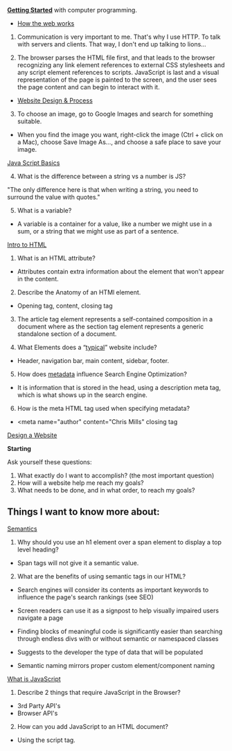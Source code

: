 **[Getting Started](https://developer.mozilla.org/en-US/docs/Learn/Getting_started_with_the_web/)** with computer programming.

* [How the web works](https://developer.mozilla.org/en-US/docs/Learn/Getting_started_with_the_web/How_the_Web_works)

1. Communication is very important to me. That's why I use HTTP. To talk with servers and clients. That way, I don't end up talking to lions...

2. The browser parses the HTML file first, and that leads to the browser recognizing any link element references to external CSS stylesheets and any script element references to scripts. JavaScript is last and a visual representation of the page is painted to the screen, and the user sees the page content and can begin to interact with it.

* [Website Design & Process](https://developer.mozilla.org/en-US/docs/Learn/Getting_started_with_the_web/What_will_your_website_look_like)

3. To choose an image, go to Google Images and search for something suitable.

* When you find the image you want, right-click the image (Ctrl + click on a Mac), choose Save Image As…, and choose a safe place to save your image.

[Java Script Basics](https://developer.mozilla.org/en-US/docs/Learn/Getting_started_with_the_web/JavaScript_basics)

4. What is the difference between a string vs a number is JS? 

"The only difference here is that when writing a string, you need to surround the value with quotes."

5. What is a variable?

* A variable is a container for a value, like a number we might use in a sum, or a string that we might use as part of a sentence.

[Intro to HTML](https://developer.mozilla.org/en-US/docs/Learn/HTML/Introduction_to_HTML/)

1. What is an HTML attribute?

* Attributes contain extra information about the element that won't appear in the content.

2. Describe the Anatomy of an HTMl element.

* Opening tag, content, closing tag

3. The article tag element represents a self-contained composition in a document where as the section tag element represents a generic standalone section of a document.

4. What Elements does a “[typical](https://developer.mozilla.org/en-US/docs/Learn/HTML/Introduction_to_HTML/Document_and_website_structure)” website include?

* Header, navigation bar, main content, sidebar, footer.

5. How does [metadata](https://developer.mozilla.org/en-US/docs/Learn/HTML/Introduction_to_HTML/The_head_metadata_in_HTML) influence Search Engine Optimization?

* It is information that is stored in the head, using a description meta tag, which is what shows up in the search engine.

6. How is the meta HTML tag used when specifying metadata?

* <meta name="author" content="Chris Mills" closing tag

[Design a Website](https://developer.mozilla.org/en-US/docs/Learn/Common_questions/Thinking_before_coding)

**Starting**

Ask yourself these questions:

1. What exactly do I want to accomplish? (the most important question)
2. How will a website help me reach my goals?
3. What needs to be done, and in what order, to reach my goals?

## Things I want to know more about: 
[Semantics](https://developer.mozilla.org/en-US/docs/Glossary/Semantics)

1. Why should you use an h1 element over a span element to display a top level heading?

* Span tags will not give it a semantic value.

2. What are the benefits of using semantic tags in our HTML?

* Search engines will consider its contents as important keywords to influence the page's search rankings (see SEO)

* Screen readers can use it as a signpost to help visually impaired users navigate a page

* Finding blocks of meaningful code is significantly easier than searching through endless divs with or without semantic or namespaced classes

* Suggests to the developer the type of data that will be populated

* Semantic naming mirrors proper custom element/component naming


[What is JavaScript](https://developer.mozilla.org/en-US/docs/Learn/JavaScript/First_steps/What_is_JavaScript)

1. Describe 2 things that require JavaScript in the Browser? 

* 3rd Party API's
* Browser API's

2. How can you add JavaScript to an HTML document?

* Using the script tag.
